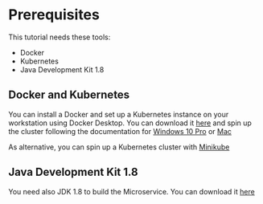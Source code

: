 # Prerequisites

This tutorial needs these tools:

* Docker
* Kubernetes
* Java Development Kit 1.8

## Docker and Kubernetes

You can install a Docker and set up a Kubernetes instance on your workstation using Docker Desktop.
You can download it [here](https://www.docker.com/products/docker-desktop) and spin up the cluster following the documentation for [Windows 10 Pro](https://docs.docker.com/docker-for-windows/) or [Mac](https://docs.docker.com/docker-for-mac/)

As alternative, you can spin up a Kubernetes cluster with [Minikube](https://github.com/kubernetes/minikube)

## Java Development Kit 1.8

You need also JDK 1.8 to build the Microservice. You can download it [here](https://adoptopenjdk.net/)
